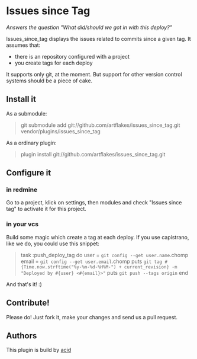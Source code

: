 # Issues since Tag
_Answers the question "What did/should we got in with this deploy?"_

Issues_since_tag displays the issues related to commits since a given
tag. It assumes that:
  * there is an repository configured with a project
  * you create tags for each deploy

It supports only git, at the moment. But support for other version
control systems should be a piece of cake.

## Install it

As a submodule:

> git submodule add git://github.com/artflakes/issues_since_tag.git
> vendor/plugins/issues_since_tag

As a ordinary plugin:

> plugin install git://github.com/artflakes/issues_since_tag.git

## Configure it

### in redmine

Go to a project, klick on settings, then modules and check "Issues since
tag" to activate it for this project.

### in your vcs

Build some magic which create a tag at each deploy. If you use
capistrano, like we do, you could use this snippet:

> task :push_deploy_tag do
>   user = `git config --get user.name`.chomp
>   email = `git config --get user.email`.chomp
>   puts `git tag #{Time.now.strftime("%y-%m-%d-%H%M-") + current_revision} -m "Deployed by #{user} <#{email}>"`
>   puts `git push --tags origin`
> end

And that's it! :)

## Contribute!

Please do! Just fork it, make your changes and send us a pull request.

## Authors

This plugin is build by [acid](http://github.com/acid)
